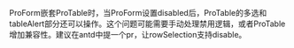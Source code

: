 ProForm嵌套ProTable时，当ProForm设置disabled后，ProTable的多选和tableAlert部分还可以操作。这个问题可能需要手动处理禁用逻辑，或者ProTable增加兼容性。建议在antd中提一个pr，让rowSelection支持disable。
